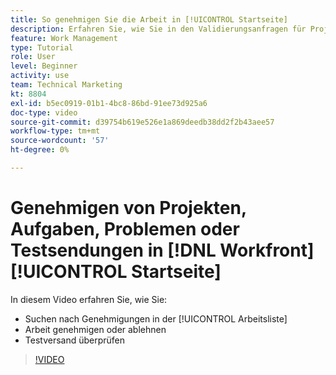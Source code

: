 ```yaml
---
title: So genehmigen Sie die Arbeit in [!UICONTROL Startseite]
description: Erfahren Sie, wie Sie in den Validierungsanfragen für Projekte, Aufgaben, Probleme und Testsendungen finden. [!UICONTROL Arbeitsliste], dann genehmigen oder ablehnen Sie die Arbeit in [!DNL  Workfront].
feature: Work Management
type: Tutorial
role: User
level: Beginner
activity: use
team: Technical Marketing
kt: 8804
exl-id: b5ec0919-01b1-4bc8-86bd-91ee73d925a6
doc-type: video
source-git-commit: d39754b619e526e1a869deedb38dd2f2b43aee57
workflow-type: tm+mt
source-wordcount: '57'
ht-degree: 0%

---
```


# Genehmigen von Projekten, Aufgaben, Problemen oder Testsendungen in [!DNL Workfront] [!UICONTROL Startseite]

In diesem Video erfahren Sie, wie Sie:

* Suchen nach Genehmigungen in der [!UICONTROL Arbeitsliste]
* Arbeit genehmigen oder ablehnen
* Testversand überprüfen

>[!VIDEO](https://video.tv.adobe.com/v/335105/?quality=12)

<!---
learn more URLs
--->
